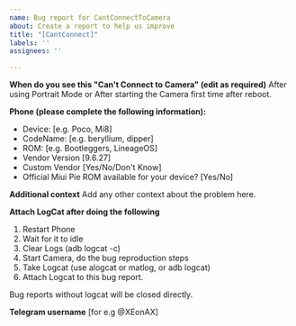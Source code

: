```yaml
---
name: Bug report for CantConnectToCamera
about: Create a report to help us improve
title: "[CantConnect]"
labels: ''
assignees: ''

---
```


**When do you see this "Can't Connect to Camera" (edit as required)** 
After using Portrait Mode
or 
After starting the Camera first time after reboot.


**Phone (please complete the following information):**
 - Device: [e.g. Poco, Mi8]
 - CodeName: [e.g. beryllium, dipper]
 - ROM: [e.g. Bootleggers, LineageOS]
 - Vendor Version [9.6.27]
 - Custom Vendor [Yes/No/Don't Know]
 - Official Miui Pie ROM available for your device? [Yes/No]

**Additional context**
Add any other context about the problem here.

**Attach LogCat after doing the following**
1. Restart Phone
2. Wait for it to idle
3. Clear Logs (adb logcat -c)
4. Start Camera, do the bug reproduction steps
5. Take Logcat (use alogcat or matlog, or adb logcat)
6. Attach Logcat to this bug report.


Bug reports without logcat will be closed directly.


**Telegram username**
[for e.g @XEonAX]
